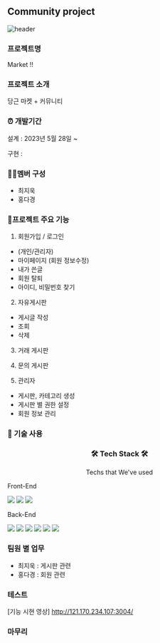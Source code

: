## Community project
![header](https://capsule-render.vercel.app/api?type=waving&animation=fadeIn&color=gradient&customColorList=27&height=200&section=header&text=%20community&fontColor=ffffff&fontSize=30&fontAlign=60&fontAlignY=35&desc=Team,Name🐱%20We're&ddescSize=20&descAlign=37&descAlignY=35)

### 프로젝트명
Market !!
### 프로젝트 소개
당근 마켓 + 커뮤니티

### ⏰ 개발기간
설계 : 2023년 5월 28일 ~

구현 : 

### 👩‍💻멤버 구성
- 최지욱
- 홍다경


### 📌프로젝트 주요 기능

1) 회원가입 / 로그인
- (개인/관리자)
- 마이페이지 (회원 정보수정)
- 내가 쓴글
- 회원 탈퇴
- 아이디, 비밀번호 찾기

2) 자유게시판
- 게시글 작성
- 조회
- 삭제

3) 거래 게시판

4) 문의 게시판

5) 관리자
- 게시판, 카테고리 생성
- 게시판 별 권한 설정
- 회원 정보 관리

### 📌 기술 사용

<h3 align="center">🛠️ Tech Stack 🛠️</h3>
<p align="center">Techs that We've used</p>

Front-End

<img src="https://img.shields.io/badge/html5-E34F26?style=for-the-badge&logo=html5&logoColor=white">
<img src="https://img.shields.io/badge/css-1572B6?style=for-the-badge&logo=css3&logoColor=white"> <img src="https://img.shields.io/badge/javascript-F7DF1E?style=for-the-badge&logo=javascript&logoColor=black">


 

Back-End

<img src="https://img.shields.io/badge/java-007396?style=for-the-badge&logo=java&logoColor=white">
<img src="https://img.shields.io/badge/oracle-F80000?style=for-the-badge&logo=oracle&logoColor=white"> 
<img src="https://img.shields.io/badge/spring-6DB33F?style=for-the-badge&logo=spring&logoColor=white"> 
<img src="https://img.shields.io/badge/springboot-6DB33F?style=for-the-badge&logo=springboot&logoColor=white">   
<img src="https://img.shields.io/badge/springsecurity-6DB33F?style=for-the-badge&logo=springsecurity&logoColor=white">
<img src="https://img.shields.io/badge/jpa-6DB33F?style=for-the-badge&logo=jpa&logoColor=white">


### 팀원 별 업무 
- 최지욱 : 게시판 관련
- 홍다경 : 회원 관련


### 테스트
[기능 시현 영상]
http://121.170.234.107:3004/

### 마무리


[//]: # (### 문서작업)

[//]: # ([회의록 작성]&#40;https://docs.google.com/document/d/1M0lsSTL5gBoQE6-rQvJgIuTQlO_eI9mSImxRCpzF7iU/edit&#41;)

